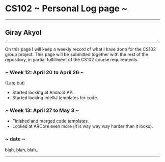 # CS102 ~ Personal Log page ~
****
## Giray Akyol 
****

On this page I will keep a weekly record of what I have done for the CS102 group project. This page will be submitted together with the rest of the repository, in partial fulfillment of the CS102 course requirements.

### ~ Week 12: April 20 to April 26 ~
(Late but)
* Started looking at Android API.
* Started looking IntelliJ templates for code. 

### ~ Week 13: April 27 to May 3 ~
* Finished and merged code templates.
* Looked at ARCore even more (it is way way way harder than it looks).

### ~ date ~
blah, blah, blah...

****
